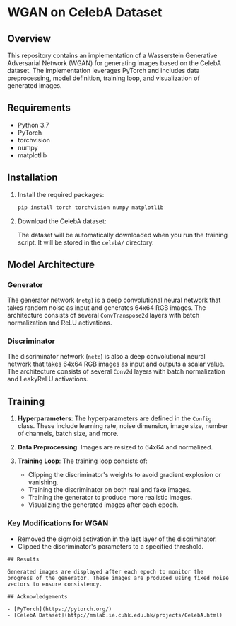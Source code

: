 # WGAN on CelebA Dataset

## Overview

This repository contains an implementation of a Wasserstein Generative Adversarial Network (WGAN) for generating images based on the CelebA dataset. The implementation leverages PyTorch and includes data preprocessing, model definition, training loop, and visualization of generated images.

## Requirements

- Python 3.7
- PyTorch
- torchvision
- numpy
- matplotlib

## Installation

1. Install the required packages:

   ```bash
   pip install torch torchvision numpy matplotlib
   ```

2. Download the CelebA dataset:

   The dataset will be automatically downloaded when you run the training script. It will be stored in the `celebA/` directory.

## Model Architecture

### Generator

The generator network (`netg`) is a deep convolutional neural network that takes random noise as input and generates 64x64 RGB images. The architecture consists of several `ConvTranspose2d` layers with batch normalization and ReLU activations.

### Discriminator

The discriminator network (`netd`) is also a deep convolutional neural network that takes 64x64 RGB images as input and outputs a scalar value. The architecture consists of several `Conv2d` layers with batch normalization and LeakyReLU activations.

## Training

1. **Hyperparameters**: The hyperparameters are defined in the `Config` class. These include learning rate, noise dimension, image size, number of channels, batch size, and more.

2. **Data Preprocessing**: Images are resized to 64x64 and normalized.

3. **Training Loop**: The training loop consists of:
   - Clipping the discriminator's weights to avoid gradient explosion or vanishing.
   - Training the discriminator on both real and fake images.
   - Training the generator to produce more realistic images.
   - Visualizing the generated images after each epoch.

### Key Modifications for WGAN

- Removed the sigmoid activation in the last layer of the discriminator.
- Clipped the discriminator's parameters to a specified threshold.

```
## Results

Generated images are displayed after each epoch to monitor the progress of the generator. These images are produced using fixed noise vectors to ensure consistency.

## Acknowledgements

- [PyTorch](https://pytorch.org/)
- [CelebA Dataset](http://mmlab.ie.cuhk.edu.hk/projects/CelebA.html)

